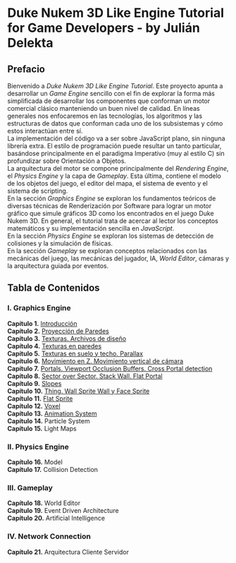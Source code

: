 # Duke Nukem 3D Like Engine Tutorial for Game Developers - by Julián Delekta

## Prefacio
Bienvenido a *Duke Nukem 3D Like Engine Tutorial*. Este proyecto apunta a desarrollar un *Game Engine* sencillo con el fin de explorar la forma más simplificada de desarrollar los componentes que conforman un motor comercial clásico manteniendo un buen nivel de calidad. En líneas generales nos enfocaremos en las tecnologías, los algoritmos y las estructuras de datos que conforman cada uno de los subsistemas y cómo estos interactúan entre sí.\
La implementación del código va a ser sobre JavaScript plano, sin ninguna librería extra. El estilo de programación puede resultar un tanto particular, basándose principalmente en el paradigma Imperativo (muy al estilo C) sin profundizar sobre Orientación a Objetos.\
La arquitectura del motor se compone principalmente del *Rendering Engine*, el *Physics Engine* y la capa de *Gameplay*. Esta última, contiene el modelo de los objetos del juego, el editor del mapa, el sistema de evento y el sistema de scripting.\
En la sección *Graphics Engine* se exploran los fundamentos teóricos de diversas técnicas de Renderización por Software para lograr un motor gráfico que simule gráficos 3D como los encontrados en el juego Duke Nukem 3D. En general, el tutorial trata de acercar al lector los conceptos matemáticos y su implementación sencilla en *JavaScript*.\
En la sección *Physics Engine* se exploran los sistemas de detección de colisiones y la simulación de físicas.\
En la sección *Gameplay* se exploran conceptos relacionados con las mecánicas del juego, las mecánicas del jugador, IA, *World Editor*, cámaras y la arquitectura guiada por eventos.

## Tabla de Contenidos
### I. Graphics Engine
**Capítulo 1.** [Introducción](./chapter-01)\
**Capítulo 2.** [Proyección de Paredes](./chapter-02)\
**Capítulo 3.** [Texturas. Archivos de diseño](./chapter-03)\
**Capítulo 4.** [Texturas en paredes](./chapter-04)\
**Capítulo 5.** [Texturas en suelo y techo. Parallax](./chapter-05)\
**Capítulo 6.** [Movimiento en Z. Movimiento vertical de cámara](./chapter-06)\
**Capítulo 7.** [Portals. Viewport Occlusion Buffers. Cross Portal detection](./chapter-07)\
**Capítulo 8.** [Sector over Sector. Stack Wall. Flat Portal](./chapter-08)\
**Capítulo 9.** [Slopes](./chapter-09/)\
**Capítulo 10.** [Thing. Wall Sprite Wall y Face Sprite](./chapter-10/)\
**Capítulo 11.** [Flat Sprite](./chapter-11)\
**Capítulo 12.** [Voxel](./chapter-12)\
**Capítulo 13.** [Animation System](./chapter-13)\
**Capítulo 14.** Particle System\
**Capítulo 15.** Light Maps
### II. Physics Engine
**Capítulo 16.** Model\
**Capítulo 17.** Collision Detection
### III. Gameplay
**Capítulo 18.** World Editor\
**Capítulo 19.** Event Driven Architecture\
**Capítulo 20.** Artificial Intelligence
### IV. Network Connection
**Capítulo 21.** Arquitectura Cliente Servidor
